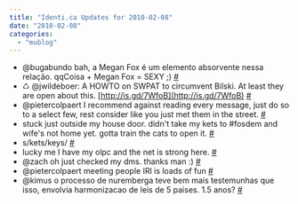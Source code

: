 ```yaml
---
title: "Identi.ca Updates for 2010-02-08"
date: "2010-02-08"
categories: 
  - "mublog"
---
```


- @bugabundo bah, a Megan Fox é um elemento absorvente nessa relação. qqCoisa + Megan Fox = SEXY ;) [#](http://identi.ca/notice/21307384)
- ♺ @jwildeboer: A HOWTO on SWPAT to circumvent Bilski. At least they are open about this. [http://is.gd/7WfoB](http://is.gd/7WfoB) [#](http://identi.ca/notice/21307422)
- @pietercolpaert I recommend against reading every message, just do so to a select few, rest consider like you just met them in the street. [#](http://identi.ca/notice/21323724)
- stuck just outside my house door. didn't take my kets to #fosdem and wife's not home yet. gotta train the cats to open it. [#](http://identi.ca/notice/21333491)
- s/kets/keys/ [#](http://identi.ca/notice/21333508)
- lucky me I have my olpc and the net is strong here. [#](http://identi.ca/notice/21334205)
- @zach oh just checked my dms. thanks man :) [#](http://identi.ca/notice/21334789)
- @pietercolpaert meeting people IRl is loads of fun [#](http://identi.ca/notice/21334901)
- @kimus o processo de nuremberga teve bem mais testemunhas que isso, envolvia harmonizacao de leis de 5 paises. 1.5 anos? [#](http://identi.ca/notice/21338184)
